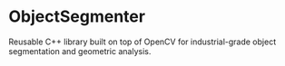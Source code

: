 # ObjectSegmenter
Reusable C++ library built on top of OpenCV for industrial-grade object segmentation and geometric analysis.
